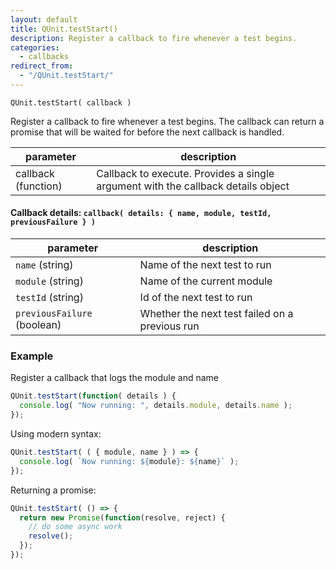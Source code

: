 ```yaml
---
layout: default
title: QUnit.testStart()
description: Register a callback to fire whenever a test begins.
categories:
  - callbacks
redirect_from:
  - "/QUnit.testStart/"
---
```


`QUnit.testStart( callback )`

Register a callback to fire whenever a test begins. The callback can return a promise that will be waited for before the next callback is handled.

| parameter | description |
|-----------|-------------|
| callback (function) | Callback to execute. Provides a single argument with the callback details object |

#### Callback details: `callback( details: { name, module, testId, previousFailure } )`

| parameter | description |
|-----------|-------------|
| `name` (string) | Name of the next test to run |
| `module` (string) | Name of the current module |
| `testId` (string) | Id of the next test to run |
| `previousFailure` (boolean) | Whether the next test failed on a previous run |

### Example

Register a callback that logs the module and name

```js
QUnit.testStart(function( details ) {
  console.log( "Now running: ", details.module, details.name );
});
```

Using modern syntax:

```js
QUnit.testStart( ( { module, name } ) => {
  console.log( `Now running: ${module}: ${name}` );
});
```

Returning a promise:

```js
QUnit.testStart( () => {
  return new Promise(function(resolve, reject) {
    // do some async work
    resolve();
  });
});
```
